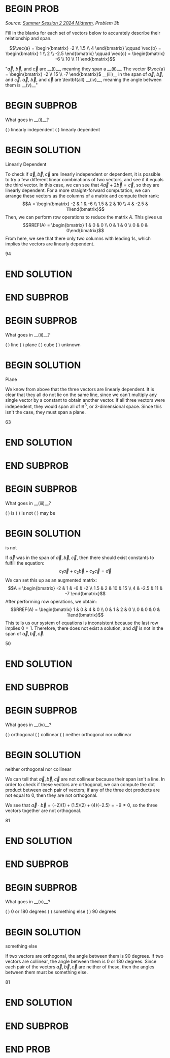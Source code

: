 # BEGIN PROB

<i>Source: [Summer Session 2 2024 Midterm](../ss2-24-midterm/index.html), Problem 3b</i>

Fill in the blanks for each set of vectors below to accurately describe their relationship and span.

$$\vec{a} = \begin{bmatrix} -2 \\ 1.5 \\ 4 \end{bmatrix} \qquad \vec{b} = \begin{bmatrix} 1 \\ 2 \\ -2.5 \end{bmatrix} \qquad \vec{c} = \begin{bmatrix} -6 \\ 10 \\ 11 \end{bmatrix}$$

"$\vec{a}$, $\vec{b}$, and $\vec{c}$ are  \_\_(i)\_\_, meaning they span a  \_\_(ii)\_\_. The vector  $\vec{a} = \begin{bmatrix} -2 \\ 15 \\ -7 \end{bmatrix}$  \_\_(iii)\_\_ in the span of $\vec{a}$, $\vec{b}$, and $\vec{c}$. $\vec{a}$, $\vec{b}$, and $\vec{c}$ are \textbf{all}  \_\_(iv)\_\_, meaning the angle between them is \_\_(v)\_\_"

# BEGIN SUBPROB

What goes in \_\_(i)\_\_?

( ) linearly independent
( ) linearly dependent

# BEGIN SOLUTION

Linearly Dependent

To check if $\vec{a}, \vec{b}, \vec{c}$ are linearly independent or dependent, it is possible to try a few different linear combinations of two vectors, and see if it equals the third vector. In this case, we can see that $4\vec{a} + 2\vec{b} = \vec{c}$, so they are linearly dependent. 
For a more straight-forward computation, we can arrange these vectors as the columns of a matrix and compute their rank:
$$A = \begin{bmatrix} -2 & 1 & -6 \\ 1.5 & 2 & 10 \\ 4 & -2.5 & 11\end{bmatrix}$$
Then, we can perform row operations to reduce the matrix $A$. This gives us
$$RREF(A) = \begin{bmatrix} 1 & 0 & 0 \\ 0 & 1 & 0 \\ 0 & 0 & 0\end{bmatrix}$$
From here, we see that there only two columns with leading 1s, which implies the vectors are linearly dependent.

<average>94</average>

# END SOLUTION

# END SUBPROB

# BEGIN SUBPROB

What goes in \_\_(ii)\_\_?

( ) line
( ) plane
( ) cube
( ) unknown

# BEGIN SOLUTION

Plane

We know from above that the three vectors are linearly dependent. It is clear that they all do not lie on the same line, since we can't multiply any single vector by a constant to obtain another vector. If all three vectors were independent, they would span all of $\mathbb{R}^3$, or 3-dimensional space. Since this isn't the case, they must span a plane.

<average>63</average>

# END SOLUTION

# END SUBPROB

# BEGIN SUBPROB

What goes in \_\_(iii)\_\_?

( ) is
( ) is not
( ) may be

# BEGIN SOLUTION

is not

If $\vec{d}$ was in the span of $\vec{a}, \vec{b}, \vec{c}$, then there should exist constants to fulfill the equation: $$c_1 \vec{a} + c_2 \vec{b} + c_3 \vec{c} = \vec{d}$$
We can set this up as an augmented matrix:
$$A = \begin{bmatrix} -2 & 1 & -6 & -2 \\ 1.5 & 2 & 10 & 15 \\ 4 & -2.5 & 11 & -7 \end{bmatrix}$$
After performing row operations, we obtain:
$$RREF(A) = \begin{bmatrix} 1 & 0 & 4 & 0 \\ 0 & 1 & 2 & 0 \\ 0 & 0 & 0 & 1\end{bmatrix}$$
This tells us our system of equations is inconsistent because the last row implies $0=1$. Therefore, there does not exist a solution, and $\vec{d}$ is not in the span of $\vec{a}, \vec{b}, \vec{c}$.

<average>50</average>

# END SOLUTION

# END SUBPROB

# BEGIN SUBPROB

What goes in \_\_(iv)\_\_?

( ) orthogonal
( ) collinear
( ) neither orthogonal nor collinear

# BEGIN SOLUTION

neither orthogonal nor collinear

We can tell that $\vec{a}, \vec{b}, \vec{c}$ are not collinear because their span isn't a line. In order to check if these vectors are orthogonal, we can compute the dot product between each pair of vectors; if any of the three dot products are not equal to 0, then they are not orthogonal. 

We see that $\vec{a} \cdot \vec{b} = (-2)(1) + (1.5)(2) + (4)(-2.5) = -9 \neq 0$, so the three vectors together are not orthogonal.

<average>81</average>

# END SOLUTION

# END SUBPROB

# BEGIN SUBPROB

What goes in \_\_(v)\_\_?

( ) 0 or 180 degrees
( ) something else
( ) 90 degrees

# BEGIN SOLUTION

something else

If two vectors are orthogonal, the angle between them is 90 degrees. If two vectors are collinear, the angle between them is 0 or 180 degrees. Since each pair of the vectors $\vec{a}, \vec{b}, \vec{c}$ are neither of these, then the angles between them must be something else.

<average>81</average>

# END SOLUTION

# END SUBPROB

# END PROB